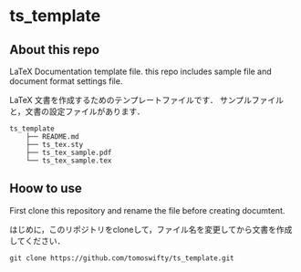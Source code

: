 # ts_template
## About this repo
LaTeX Documentation template file.
this repo includes sample file and document format settings file. 

LaTeX 文書を作成するためのテンプレートファイルです．
サンプルファイルと，文書の設定ファイルがあります．
```
ts_template
    ├── README.md
    ├── ts_tex.sty
    ├── ts_tex_sample.pdf
    └── ts_tex_sample.tex
```
## Hoow to use
First clone this repository and rename the file before creating documtent.

はじめに，このリポジトリをcloneして，ファイル名を変更してから文書を作成してください．

```
git clone https://github.com/tomoswifty/ts_template.git
```